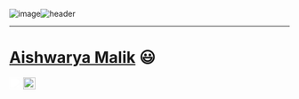 ![image](https://github.com/Aishwaryamalik/Aishwaryamalik/assets/65952969/c680289b-28af-4e4a-98f2-b30943c42acf)![header](https://capsule-render.vercel.app/api?type=wave&color=gradient&height=240&section=header&text=Hi%20there%20👋&fontColor=d6ace6&fontSize=90)
___
 # <a href="https://www.linkedin.com/in/aishwarya-malik-3b3844184/">Aishwarya Malik</a> :smiley:
 
<a href="https://www.linkedin.com/in/aishwarya-malik-3b3844184/">
  <img align="left" alt="Aishwarya Malik LinkedIn" width="22px" src="https://cdn.simpleicons.org/linkedin" style="filter: brightness(0) invert(1);"/>
</a>
<a href="https://github.com/Aishwaryamalik">
  <img align="left" alt="Aishwarya's Github" width="22px" src="https://cdn.simpleicons.org/github/white" />
</a>
<br/>
<br/>
